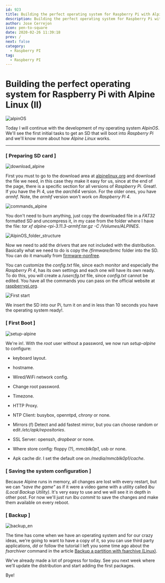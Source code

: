 ```yaml
---
id: 923
title: Building the perfect operating system for Raspberry Pi with Alpine Linux (II)
description: Building the perfect operating system for Raspberry Pi with Alpine Linux (II)
author: Jose Cerrejon
icon: pen-to-square
date: 2020-02-26 11:39:18
prev: /
next: false
category:
  - Raspberry PI
tag:
  - Raspberry PI
---
```


# Building the perfect operating system for Raspberry Pi with Alpine Linux (II)

![alpinOS](/images/2020/02/alpinos_logo.png)

Today I will continue with the development of my operating system *AlpinOS*. We'll see the first initial tasks to get an SD that will boot into *Raspberry Pi* and we'll know more about how *Alpine Linux* works.

- - -
###  [ Preparing SD card ]

![download_alpine](/images/2020/02/download_alpine.png)

First you must to go to the download area at [alpinelinux.org](https://alpinelinux.org/downloads/) and download the file we need, in this case they make it easy for us, since at the end of the page, there is a specific section for all versions of *Raspberry Pi*. Great!. If you have the Pi 4, use the *aarch64* version. For the older ones, you have *armhf*. Note, the *armhf* version won't work on *Raspberry Pi 4*.

![commands_alpine](/images/2020/02/commands_alpine.png)

You don't need to burn anything, just copy the downloaded file in a *FAT32* formatted SD and uncompress it, in my case from the folder where I have the file: *tar xf alpine-rpi-3.11.3-armhf.tar.gz -C /Volumes/ALPINES*.

![AlpinOS_folder_structure](/images/2020/02/AlpinOS_folder_structure.png)

Now we need to add the drivers that are not included with the distribution. Basically what we need to do is copy the */firmware/brmc* folder into the SD. You can do it manually from [firmware-nonfree](https://github.com/RPi-Distro/firmware-nonfree).

You can customize the *config.txt* file, since each monitor and especially the *Raspberry Pi 4*, has its own settings and each one will have its own ready. To do this, you will create a */usercfg.txt* file, since *config.txt* cannot be edited. You have all the commands you can pass on the official website at [raspberrypi.org](https://www.raspberrypi.org/documentation/configuration/config-txt/video.md).

![First start](/images/2020/02/meet_alpineOS.jpg "First start")

We insert the SD into our Pi, turn it on and in less than 10 seconds you have the operating system ready!.

###  [ First Boot ]

![setup-alpine](/images/2020/02/alpine-setup.jpg "setup-alpine")

We're in!. With the *root* user without a password, we now run *setup-alpine* to configure:

* keyboard layout.

* hostname.

* Wired/WiFi network config.

* Change root password.

* Timezone.

* HTTP Proxy.

* NTP Client: busybox, openntpd, *chrony* or none.

* Mirrors (f) Detect and add fastest mirror, but you can choose random or edit */etc/apk/repositories*.

* SSL Server: openssh, *dropbear* or none.

* Where store config: floppy (?), *mmcblk0p1*, usb or none.

* Apk cache dir. I set the default one on */media/mmcblk0p1/cache*.


###  [ Saving the system configuration ]

Because Alpine runs in memory, all changes are lost with every restart, but we can *"save the game"* as if it were a video game with a utility called *lbu (Local Backup Utility)*. It's very easy to use and we will see it in depth in other post. For now we'll just run *lbu commit* to save the changes and make them available on every reboot.

###  [ Backup ]

![backup_en](/images/backup_en.png)

The time has come when we have an operating system and for our crazy ideas, we're going to want to have a copy of it, so you can use third party applications, *dd* or follow the tutorial I left you some time ago about the *fsarchiver* command in the article [Backup a partition with fsarchive (Linux)](/post.php?id=253).

We've already made a lot of progress for today. See you next week where we'll update the distribution and start adding the first packages.

Bye!